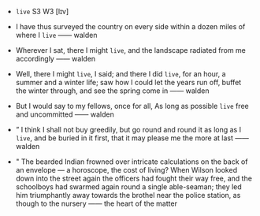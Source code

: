 - `live` S3 W3 [lɪv]



-  I have thus surveyed the country on every side within a dozen miles of where I `live` —— walden

-  Wherever I sat, there I might `live`, and the landscape radiated from me accordingly —— walden

-  Well, there I might `live`, I said; and there I did `live`, for an hour, a summer and a winter life; saw how I could let the years run off, buffet the winter through, and see the spring come in —— walden

-  But I would say to my fellows, once for all, As long as possible `live` free and uncommitted —— walden

- ” I think I shall not buy greedily, but go round and round it as long as I `live`, and be buried in it first, that it may please me the more at last —— walden

- " The bearded Indian frowned over intricate calculations on the back of an envelope — a horoscope, the cost of living? When Wilson looked down into the street again the officers had fought their way free, and the schoolboys had swarmed again round a single able-seaman; they led him triumphantly away towards the brothel near the police station, as though to the nursery —— the heart of the matter